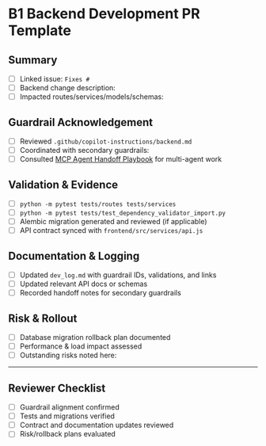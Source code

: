 # B1 Backend Development PR Template

## Summary

- [ ] Linked issue: `Fixes #`
- [ ] Backend change description:
- [ ] Impacted routes/services/models/schemas:

## Guardrail Acknowledgement

- [ ] Reviewed `.github/copilot-instructions/backend.md`
- [ ] Coordinated with secondary guardrails: <!-- e.g., F1, DT1, T1 -->
- [ ] Consulted [MCP Agent Handoff Playbook](../../docs/development/mcp_agent_handoff.md) for multi-agent work

## Validation & Evidence

- [ ] `python -m pytest tests/routes tests/services`
- [ ] `python -m pytest tests/test_dependency_validator_import.py`
- [ ] Alembic migration generated and reviewed (if applicable)
- [ ] API contract synced with `frontend/src/services/api.js`

## Documentation & Logging

- [ ] Updated `dev_log.md` with guardrail IDs, validations, and links
- [ ] Updated relevant API docs or schemas
- [ ] Recorded handoff notes for secondary guardrails

## Risk & Rollout

- [ ] Database migration rollback plan documented
- [ ] Performance & load impact assessed
- [ ] Outstanding risks noted here:

---

## Reviewer Checklist

- [ ] Guardrail alignment confirmed
- [ ] Tests and migrations verified
- [ ] Contract and documentation updates reviewed
- [ ] Risk/rollback plans evaluated
